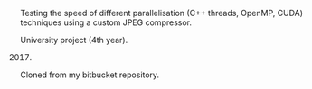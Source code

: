 Testing the speed of different parallelisation (C++ threads, OpenMP, CUDA) techniques using a custom JPEG compressor.

University project (4th year).

2017.

Cloned from my bitbucket repository.
